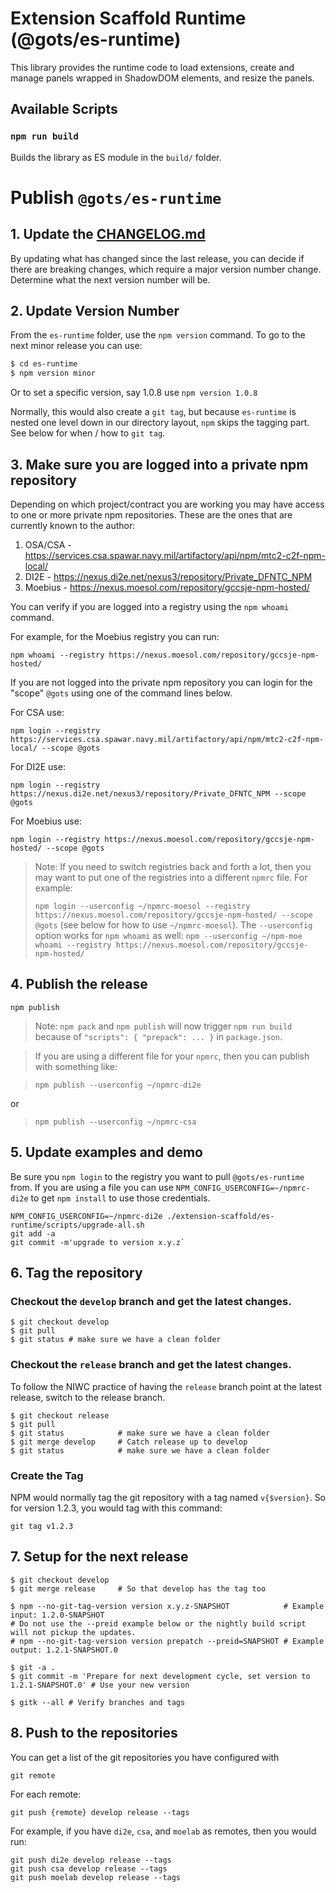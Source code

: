 # Extension Scaffold Runtime (@gots/es-runtime)

This library provides the runtime code
to load extensions, create and manage panels wrapped
in ShadowDOM elements, and resize the panels.

## Available Scripts

### `npm run build`

Builds the library as ES module in the `build/` folder.

# Publish `@gots/es-runtime`

## 1. Update the [CHANGELOG.md](../CHANGELOG.md)

By updating what has changed since the last release, you can decide if there are breaking changes,
which require a major version number change.
Determine what the next version number will be.

## 2. Update Version Number

From the `es-runtime` folder, use the `npm version` command. 
To go to the next minor release you can use:

```bash
$ cd es-runtime
$ npm version minor
```

Or to set a specific version, say 1.0.8 use `npm version 1.0.8`

Normally, this would also create a `git tag`, but because `es-runtime` is nested
one level down in our directory layout, `npm` skips the tagging part.
See below for when / how to `git tag`.

## 3. Make sure you are logged into a private npm repository

Depending on which project/contract you are working you may
have access to one or more private npm repositories.
These are the ones that are currently known to the author:

1. OSA/CSA - https://services.csa.spawar.navy.mil/artifactory/api/npm/mtc2-c2f-npm-local/
2. DI2E - https://nexus.di2e.net/nexus3/repository/Private_DFNTC_NPM
3. Moebius - https://nexus.moesol.com/repository/gccsje-npm-hosted/

You can verify if you are logged into a registry using the `npm whoami` command.

For example, for the Moebius registry you can run:

```
npm whoami --registry https://nexus.moesol.com/repository/gccsje-npm-hosted/
```

If you are not logged into the private npm repository you can
login for the "scope" `@gots` using one of the command lines below.

For CSA use:

```
npm login --registry https://services.csa.spawar.navy.mil/artifactory/api/npm/mtc2-c2f-npm-local/ --scope @gots
```

For DI2E use:

```
npm login --registry https://nexus.di2e.net/nexus3/repository/Private_DFNTC_NPM --scope @gots
```

For Moebius use:

```
npm login --registry https://nexus.moesol.com/repository/gccsje-npm-hosted/ --scope @gots
```

  > Note: If you need to switch registries back and forth a lot,
  > then you may want to put one of the registries into a different `npmrc` file.
  > For example: 
  >
  > `npm login --userconfig ~/npmrc-moesol --registry https://nexus.moesol.com/repository/gccsje-npm-hosted/ --scope @gots`
  > (see below for how to use `~/npmrc-moesol`).
  > The `--userconfig` option works for `npm whoami` as well: 
  > `npm --userconfig ~/npm-moe whoami --registry https://nexus.moesol.com/repository/gccsje-npm-hosted/`

## 4. Publish the release

```
npm publish
```

  > Note: `npm pack` and `npm publish` will now trigger `npm run build` because of `"scripts": { "prepack": ... }` in `package.json`.

  > If you are using a different file for your `npmrc`, then you can publish with something like:
  
  > `npm publish --userconfig ~/npmrc-di2e`

  or

  > `npm publish --userconfig ~/npmrc-csa`

## 5. Update examples and demo

Be sure you `npm login` to the registry you want to pull `@gots/es-runtime` from.
If you are using a file you can use `NPM_CONFIG_USERCONFIG=~/npmrc-di2e` to get `npm install`
to use those credentials.

```
NPM_CONFIG_USERCONFIG=~/npmrc-di2e ./extension-scaffold/es-runtime/scripts/upgrade-all.sh
git add -a
git commit -m'upgrade to version x.y.z`
```

## 6. Tag the repository

### Checkout the `develop` branch and get the latest changes.

```
$ git checkout develop
$ git pull
$ git status # make sure we have a clean folder
```

### Checkout the `release` branch and get the latest changes.

To follow the NIWC practice of having the `release` branch
point at the latest release, switch to the release branch.

```
$ git checkout release
$ git pull
$ git status            # make sure we have a clean folder
$ git merge develop     # Catch release up to develop
$ git status            # make sure we have a clean folder
```

### Create the Tag

NPM would normally tag the git repository with a tag named `v{$version}`.
So for version 1.2.3, you would tag with this command:

```
git tag v1.2.3
```

## 7. Setup for the next release

```
$ git checkout develop
$ git merge release     # So that develop has the tag too

$ npm --no-git-tag-version version x.y.z-SNAPSHOT            # Example input: 1.2.0-SNAPSHOT
# Do not use the --preid example below or the nightly build script will not pickup the updates.
# npm --no-git-tag-version version prepatch --preid=SNAPSHOT # Example output: 1.2.1-SNAPSHOT.0

$ git -a .
$ git commit -m 'Prepare for next development cycle, set version to 1.2.1-SNAPSHOT.0' # Use your new version

$ gitk --all # Verify branches and tags
```

## 8. Push to the repositories

You can get a list of the git repositories you have configured with

```
git remote
```

For each remote:
```
git push {remote} develop release --tags
```

For example, if you have `di2e`, `csa`, and `moelab` as remotes, then you would run:

```
git push di2e develop release --tags
git push csa develop release --tags
git push moelab develop release --tags
```
